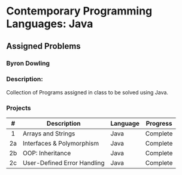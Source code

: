 # Contemporary Programming Languages: Java
## Assigned Problems
### Byron Dowling
### Description:
Collection of Programs assigned in class to be solved using Java.

### Projects

|       #       | Description                   | Language | Progress    |
| :-----------: | ----------------------------- | -------- | ----------- |
|       1       | Arrays and Strings            |  Java    |  Complete   |
|       2a      | Interfaces & Polymorphism     |  Java    |  Complete   |
|       2b      | OOP: Inheritance              |  Java    |  Complete   |
|       2c      | User-Defined Error Handling   |  Java    |  Complete   |

